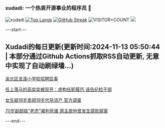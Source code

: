 ### xudadi: 一个热衷开源事业的程序员 👋

![xudadi](https://github-readme-stats-git-masterorgs-github-readme-stats-team.vercel.app/api?username=xudadi)
[![Top Langs](https://github-readme-stats.vercel.app/api/top-langs/?username=xudadi)](https://github.com/anuraghazra/github-readme-stats)
[![GitHub Streak](https://streak-stats.demolab.com?user=xudadi&locale=zh_Hans)](https://git.io/streak-stats)
![VISITOR+COUNT](https://komarev.com/ghpvc/?username=xudadi&label=VISITOR+COUNT)
![](https://raw.githubusercontent.com/xudadi/xudadi/main/assets/github-contribution-grid-snake.svg)


---start---

## Xudadi的每日更新(更新时间:2024-11-13 05:50:44 | 本部分通过Github Actions抓取RSS自动更新, 无意中实现了自动刷绿墙...)

[渝北区龙溪小学校招聘启事](https://www.gongkaoleida.com/article/2191883)

[任上落马的高奕奕被双开：虚构任职履历 诬告纪检干部](https://m.163.com/news/article/JGQR9QRN05129QAF.html)

[女生疑18岁卖卵19岁代孕流产 官方调查](https://m.163.com/news/article/JGQSB9R30534A4SC.html)

[70岁副部级"老虎"被判死缓 原主政地曾发生腐败窝案](https://m.163.com/news/article/JGQPEP8C055040N3.html)

---end---
